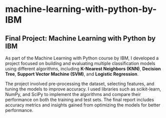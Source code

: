 # machine-learning-with-python-by-IBM

## Final Project: Machine Learning with Python by IBM
As part of the Machine Learning with Python course by IBM, I developed a project focused on building and evaluating multiple classification models using different algorithms, including **K-Nearest Neighbors (KNN)**, **Decision Tree**, **Support Vector Machine (SVM)**, and **Logistic Regression**.

The project involved pre-processing the dataset, selecting features, and tuning the models to improve accuracy. I used libraries such as scikit-learn, NumPy, and SciPy to implement the algorithms and compare their performance on both the training and test sets. The final report includes accuracy metrics and insights gained from optimizing the models for better performance.
